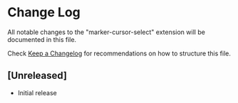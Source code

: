 # Change Log

All notable changes to the "marker-cursor-select" extension will be documented in this file.

Check [Keep a Changelog](http://keepachangelog.com/) for recommendations on how to structure this file.

## [Unreleased]

- Initial release